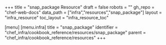 +++
title = "snap_package Resource"
draft = false
robots = ""
gh_repo = "chef-web-docs"
data_path = ["infra","resources","snap_package"]
layout = "infra_resource"
toc_layout = "infra_resource_toc"

[menu]
  [menu.infra]
    title = "snap_package"
    identifier = "chef_infra/cookbook_reference/resources/snap_package"
    parent = "chef_infra/cookbook_reference/resources"
+++

<!-- The contents of this page are automatically generated from the snap_package.yaml file in the data directory. -->
<!-- To suggest a change, edit the https://github.com/chef/chef/blob/master/lib/chef/resource/snap_package.rb file
      and submit a pull request to the https://github.com/chef/chef repository. -->
